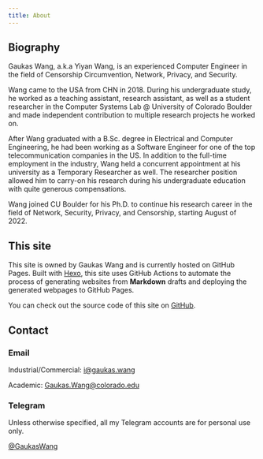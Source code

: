 ```yaml
---
title: About
---
```

## Biography

Gaukas Wang, a.k.a Yiyan Wang, is an experienced Computer Engineer in the field of Censorship Circumvention, Network, Privacy, and Security. 

Wang came to the USA from CHN in 2018. During his undergraduate study, he worked as a teaching assistant, research assistant, as well as a student researcher in the Computer Systems Lab @ University of Colorado Boulder and made independent contribution to multiple research projects he worked on. 

After Wang graduated with a B.Sc. degree in Electrical and Computer Engineering, he had been working as a Software Engineer for one of the top telecommunication companies in the US. In addition to the full-time employment in the industry, Wang held a concurrent appointment at his university as a Temporary Researcher as well. The researcher position allowed him to carry-on his research during his undergraduate education with quite generous compensations. 

Wang joined CU Boulder for his Ph.D. to continue his research career in the field of Network, Security, Privacy, and Censorship, starting August of 2022.

## This site

This site is owned by Gaukas Wang and is currently hosted on GitHub Pages. Built with [Hexo](https://hexo.io), this site uses GitHub Actions to automate the process of generating websites from **Markdown** drafts and deploying the generated webpages to GitHub Pages. 

You can check out the source code of this site on [GitHub](https://github.com/gaukas/gaukas.wang).

## Contact 

### Email
Industrial/Commercial: [i@gaukas.wang](mailto:i@gaukas.wang)

Academic: [Gaukas.Wang@colorado.edu](mailto:Gaukas.Wang@colorado.edu)

### Telegram
Unless otherwise specified, all my Telegram accounts are for personal use only. 

[@GaukasWang](https://t.me/GaukasWang)